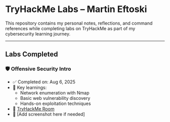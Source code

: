 # TryHackMe Labs – Martin Eftoski

This repository contains my personal notes, reflections, and command references while completing labs on TryHackMe as part of my cybersecurity learning journey.

---

## Labs Completed

### 🛡️ Offensive Security Intro
- ✅ Completed on: Aug 6, 2025
- 🧠 Key learnings:
  - Network enumeration with Nmap
  - Basic web vulnerability discovery
  - Hands-on exploitation techniques
- 🔗 [TryHackMe Room](https://tryhackme.com/room/offsecintro)
- 📸 [Add screenshot here if needed]
